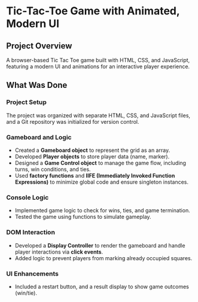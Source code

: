 # Tic-Tac-Toe Game with Animated, Modern UI

## Project Overview
A browser-based Tic Tac Toe game built with HTML, CSS, and JavaScript, featuring a modern UI and animations for an interactive player experience.

## What Was Done

### Project Setup
The project was organized with separate HTML, CSS, and JavaScript files, and a Git repository was initialized for version control.

### Gameboard and Logic
- Created a **Gameboard object** to represent the grid as an array.
- Developed **Player objects** to store player data (name, marker).
- Designed a **Game Control object** to manage the game flow, including turns, win conditions, and ties.
- Used **factory functions** and **IIFE (Immediately Invoked Function Expressions)** to minimize global code and ensure singleton instances.

### Console Logic
- Implemented game logic to check for wins, ties, and game termination.
- Tested the game using functions to simulate gameplay.

### DOM Interaction
- Developed a **Display Controller** to render the gameboard and handle player interactions via **click events**.
- Added logic to prevent players from marking already occupied squares.

### UI Enhancements
- Included a restart button, and a result display to show game outcomes (win/tie).

